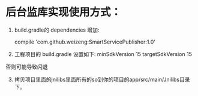 # 后台监库实现使用方式：
1. build.gradle的 dependencies 增加:

    compile 'com.github.weizeng:SmartServicePublisher:1.0'

2. 工程项目的 build.gradle 设置如下:
minSdkVersion 15
targetSdkVersion 15

否则可能导致闪退

3. 拷贝项目里面的jnilibs里面所有的so到你的项目的app/src/main/Jnilibs目录下。
